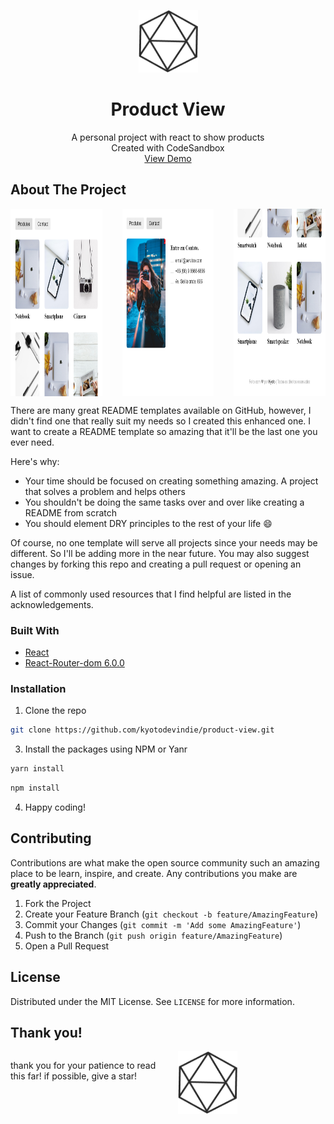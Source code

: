  <p align="center">
 <a href="https://github.com/kyotodevindie">
    <img src="readme-assets/logo.png" alt="Logo" width="95" height="100">
  </a>
</p>
  <h1 align="center">Product View</h1>

  <p align="center">
    A personal project with react to show products
    <br />
    Created with CodeSandbox
    <br />
    <a href="https://product-view.vercel.app/">View Demo</a>
</p>

<!-- ABOUT THE PROJECT -->

## About The Project

<div style="display: grid; grid-template-columns: repeat(3, 1fr); gap: 2rem;">
 
<img src="readme-assets/1.png"  alt="print 1" width="300" height="300">
<img src="readme-assets/2.png"  alt="print 2" width="300" height="300">
<img src="readme-assets/3.png"  alt="print 3" width="300" height="300">

</div>

There are many great README templates available on GitHub, however, I didn't find one that really suit my needs so I created this enhanced one. I want to create a README template so amazing that it'll be the last one you ever need.

Here's why:

- Your time should be focused on creating something amazing. A project that solves a problem and helps others
- You shouldn't be doing the same tasks over and over like creating a README from scratch
- You should element DRY principles to the rest of your life :smile:

Of course, no one template will serve all projects since your needs may be different. So I'll be adding more in the near future. You may also suggest changes by forking this repo and creating a pull request or opening an issue.

A list of commonly used resources that I find helpful are listed in the acknowledgements.

### Built With

- [React](https://pt-br.reactjs.org/)
- [React-Router-dom 6.0.0 ](https://reactrouter.com/web/guides/quick-start)

### Installation

1. Clone the repo

```sh
git clone https://github.com/kyotodevindie/product-view.git
```

3. Install the packages using NPM or Yanr

```sh
yarn install
```

```sh
npm install
```

4. Happy coding!

<!-- CONTRIBUTING -->

## Contributing

Contributions are what make the open source community such an amazing place to be learn, inspire, and create. Any contributions you make are **greatly appreciated**.

1. Fork the Project
2. Create your Feature Branch (`git checkout -b feature/AmazingFeature`)
3. Commit your Changes (`git commit -m 'Add some AmazingFeature'`)
4. Push to the Branch (`git push origin feature/AmazingFeature`)
5. Open a Pull Request

<!-- LICENSE -->

## License

Distributed under the MIT License. See `LICENSE` for more information.

## Thank you!

<div style="display: grid; grid-template-columns: repeat(2, 1fr); gap: 2rem;">
   <p> 
    thank you for your patience to read this far! if possible, give a star!
   </p> 
   <img src="readme-assets/logo.png" alt="Logo" width="95" height="100">
</div


